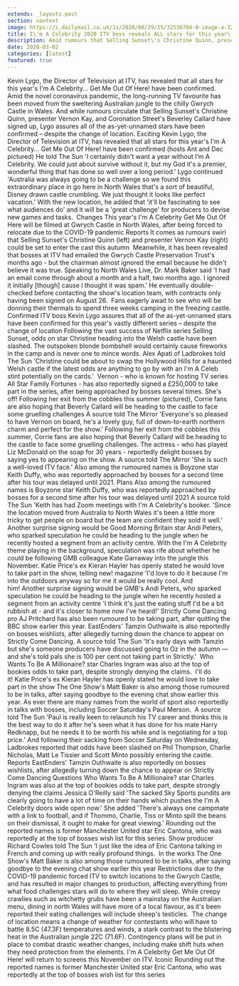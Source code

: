 ```yaml
---
extends: _layouts.post
section: content
image: https://i.dailymail.co.uk/1s/2020/08/29/15/32538704-0-image-a-32_1598712525735.jpg 
title: I\'m A Celebrity 2020 ITV boss reveals ALL stars for this year\'s series have already been confirmed 
description: Amid rumours that Selling Sunset\'s Christine Quinn, presenter Vernon Kay, and Corrie\'s Beverley Callard have signed up, ITV\'s Kevin Lygo assures all of the as-yet-unnamed stars have been confirmed. 
date: 2020-03-02 
categories: [latest] 
featured: true 
--- 
```

Kevin Lygo, the Director of Television at ITV, has revealed that all stars for this year\'s I\'m A Celebrity... Get Me Out Of Here! have been confirmed.
Amid the novel coronavirus pandemic, the long-running TV favourite has been moved from the sweltering Australian jungle to the chilly Gwrych Castle in Wales.
And while rumours circulate that Selling Sunset\'s Christine Quinn, presenter Vernon Kay, and Coronation Street\'s Beverley Callard have signed up, Lygo assures all of the as-yet-unnamed stars have been confirmed – despite the change of location.
Exciting Kevin Lygo, the Director of Television at ITV, has revealed that all stars for this year\'s I\'m A Celebrity... Get Me Out Of Here! have been confirmed (hosts Ant and Dec pictured)
He told The Sun \'I certainly didn\'t want a year without I’m A Celebrity. We could just about survive without it, but my God it\'s a premier, wonderful thing that has done so well over a long period.\'
Lygo continued \'Australia was always going to be a challenge so we found this extraordinary place in go here in North Wales that\'s a sort of beautiful, Disney drawn castle crumbling. We just thought it looks like perfect vacation.\'
With the new location, he added that \'it\'ll be fascinating to see what audiences do\' and it will be a \'great challenge\' for producers to devise new games and tasks. 
Changes This year\'s I\'m A Celebrity Get Me Out Of Here will be filmed at Gwrych Castle in North Wales, after being forced to relocate due to the COVID-19 pandemic
Reports It comes as rumours swirl that Selling Sunset\'s Christine Quinn (left) and presenter Vernon Kay (right) could be set to enter the cast this autumn 
Meanwhile, it has been revealed that bosses at ITV had emailed the Gwrych Castle Preservation Trust\'s months ago - but the chairman almost ignored the email because he didn\'t believe it was true.
Speaking to North Wales Live, Dr. Mark Baker said \'I had an email come through about a month and a half, two months ago. I ignored it initially [though] cause I thought it was spam.\'
He eventually double-checked before contacting the show\'s location team, with contracts only having been signed on August 26. 
Fans eagerly await to see who will be donning their thermals to spend three weeks camping in the freezing castle.
Confirmed ITV boss Kevin Lygo assures that all of the as-yet-unnamed stars have been confirmed for this year\'s vastly different series – despite the change of location
Following the vast success of Netflix series Selling Sunset, odds on star Christine heading into the Welsh castle have been slashed.
The outspoken blonde bombshell would certainly cause fireworks in the camp and is never one to mince words.
Alex Apati of Ladbrokes told The Sun \'Christine could be about to swap the Hollywood Hills for a haunted Welsh castle if the latest odds are anything to go by with an I\'m A Celeb stint potentially on the cards.\' 
Vernon - who is known for hosting TV series All Star Family Fortunes - has also reportedly signed a £250,000 to take part in the series, after being approached by bosses several times.
She\'s off! Following her exit from the cobbles this summer (pictured), Corrie fans are also hoping that Beverly Callard will be heading to the castle to face some gruelling challenges
A source told The Mirror \'Everyone\'s so pleased to have Vernon on board, he\'s a lovely guy, full of down-to-earth northern charm and perfect for the show.\'
Following her exit from the cobbles this summer, Corrie fans are also hoping that Beverly Callard will be heading to the castle to face some gruelling challenges.
The actress - who has played Liz McDonald on the soap for 30 years - reportedly delight bosses by saying yes to appearing on the show.
A source told The Mirror \'She is such a well-loved ITV face.\'
Also among the rumoured names is Boyzone star Keith Duffy, who was reportedly approached by bosses for a second time after his tour was delayed until 2021.
Plans Also among the rumoured names is Boyzone star Keith Duffy, who was reportedly approached by bosses for a second time after his tour was delayed until 2021
A source told The Sun \'Keith has had Zoom meetings with I\'m A Celebrity\'s booker.
\'Since the location moved from Australia to North Wales it\'s been a little more tricky to get people on board but the team are confident they sold it well.\'
Another surprise signing would be Good Morning Britain star Andi Peters, who sparked speculation he could be heading to the jungle when he recently hosted a segment from an activity centre.
With the I\'m A Celebrity theme playing in the background, speculation was rife about whether he could be following GMB colleague Kate Garraway into the jungle this November.
Katie Price\'s ex Kieran Hayler has openly stated he would love to take part in the show, telling new! magazine \'I\'d love to do it because I\'m into the outdoors anyway so for me it would be really cool.
And him! Another surprise signing would be GMB\'s Andi Peters, who sparked speculation he could be heading to the jungle when he recently hosted a segment from an activity centre
\'I think it\'s just the eating stuff I\'d be a bit rubbish at - and it\'s closer to home now I\'ve heard!\'
Strictly Come Dancing pro AJ Pritchard has also been rumoured to be taking part, after quitting the BBC show earlier this year.
EastEnders\' Tamzin Outhwaite is also reportedly on bosses wishlists, after allegedly turning down the chance to appear on Strictly Come Dancing.
A source told The Sun \'It\'s early days with Tamzin but she\'s someone producers have discussed going to Oz in the autumn — and she\'s told pals she is 100 per cent not taking part in Strictly.\' 
Who Wants To Be A Millionaire? star Charles Ingram was also at the top of bookies odds to take part, despite strongly denying the claims. 
I\'ll do it! Katie Price\'s ex Kieran Hayler has openly stated he would love to take part in the show
The One Show\'s Matt Baker is also among those rumoured to be in talks, after saying goodbye to the evening chat show earlier this year.
As ever there are many names from the world of sport also reportedly in talks with bosses, including Soccer Saturday\'s Paul Merson. 
A source told The Sun \'Paul is really keen to relaunch his TV career and thinks this is the best way to do it after he\'s seen what it has done for his mate Harry Redknapp, but he needs it to be worth his while and is negotiating for a top price.\'
And following their sacking from Soccer Saturday on Wednesday, Ladbrokes reported that odds have been slashed on Phil Thompson, Charlie Nicholas, Matt Le Tissier and Scott Minto possibly entering the castle.
Reports EastEnders\' Tamzin Outhwaite is also reportedly on bosses wishlists, after allegedly turning down the chance to appear on Strictly Come Dancing
Questions Who Wants To Be A Millionaire? star Charles Ingram was also at the top of bookies odds to take part, despite strongly denying the claims
Jessica O\'Reilly said \'The sacked Sky Sports pundits are clearly going to have a lot of time on their hands which pushes the I\'m A Celebrity doors wide open now.\'
She added \'There\'s always one campmate with a link to football, and if Thommo, Charlie, Tiss or Minto spill the beans on their dismissal, it ought to make for great viewing.\'
Rounding out the reported names is former Manchester United star Eric Cantona, who was reportedly at the top of bosses wish list for this series.
Show producer Richard Cowles told The Sun \'I just like the idea of Eric Cantona talking in French and coming up with really profound things. 
In the works The One Show\'s Matt Baker is also among those rumoured to be in talks, after saying goodbye to the evening chat show earlier this year
Restrictions due to the COVID-19 pandemic forced ITV to switch locations to the Gwrych Castle, and has resulted in major changes to production, affecting everything from what food challenges stars will do to where they will sleep.
While creepy crawlies such as witchetty grubs have been a mainstay on the Australian menu, dining in north Wales will have more of a local flavour, as it\'s been reported their eating challenges will include sheep\'s testicles. 
The change of location means a change of weather for contestants who will have to battle 8.5C (47.3F) temperatures and winds, a stark contrast to the blistering heat in the Australian jungle 22C (71.6F).
Contingency plans will be put in place to combat drastic weather changes, including make shift huts when they need protection from the elements.
I\'m A Celebrity Get Me Out Of Here! will return to screens this November on ITV.
Iconic Rounding out the reported names is former Manchester United star Eric Cantona, who was reportedly at the top of bosses wish list for this series 